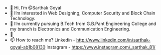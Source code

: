- 👋 Hi, I’m @Sarthak Goyal
- 👀 I’m interested in Web Designing, Computer Security and Block Chain Technology.
- 🌱 I’m currently pursuing B.Tech from G.B.Pant Engineering College and my branch is Electronics and Communication Engineering.
- 💞
- 📫 How to reach me?
  Linkedin - http://www.linkedin.com/in/sarthak-goyal-ab1b08130
  Instagram - https://www.instagram.com/_sarthak_81/

<!---
Sarthak-81/Sarthak-81 is a ✨ special ✨ repository because its `README.md` (this file) appears on your GitHub profile.
You can click the Preview link to take a look at your changes.
--->
